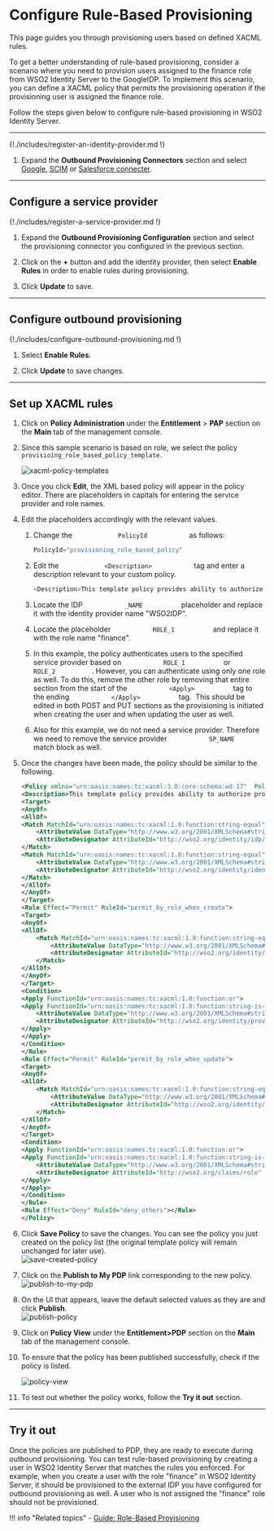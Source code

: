 # Configure Rule-Based Provisioning

This page guides you through provisioning users <!--[provisioning users](TODO:link-to-concept)--> based on defined XACML rules.

To get a better understanding of rule-based provisioning, consider a scenario where you need to provision users assigned to the finance role from WSO2 Identity Server to the GoogleIDP. To implement this scenario, you can define a XACML policy that permits the provisioning operation if the provisioning user is assigned the finance role.

Follow the steps given below to configure rule-based provisioning in WSO2 Identity Server. 

-----

{!./includes/register-an-identity-provider.md !}

1.	Expand the **Outbound Provisioning Connectors** section and select
    [Google]({{base_path}}/guides/identity-lifecycles/outbound-provisioning-with-google),
    [SCIM]({{base_path}}/guides/identity-lifecycles/outbound-provisioning-with-scim)
    or [Salesforce connecter]({{base_path}}/guides/identity-lifecycles/outbound-provisioning-with-salesforce).

---

## Configure a service provider 

{!./includes/register-a-service-provider.md !}

1.	Expand the **Outbound Provisioning Configuration** section and select the provisioning connector you configured in the previous section.

2.	Click on the **+** button and add the identity provider, then select **Enable Rules** in order to enable rules during provisioning. 

3.	Click **Update** to save.

----

## Configure outbound provisioning

{!./includes/configure-outbound-provisioning.md !}

1.	Select **Enable Rules**.

2.	Click **Update** to save changes.

----

## Set up XACML rules

1.	Click on **Policy Administration** under the **Entitlement** > **PAP** section on the **Main** tab of the management console.

2.	Since this sample scenario is based on role, we select the policy
    `                       provisioing_role_based_policy_template.                     `

    <!--!!! info 
         XACML template policies provide a pre-configured template with
         placeholders for different types of policies. For a full list of the
         available XACML policy templates, see [Writing a XACML Policy using
         a Policy
         Template]({{base_path}}/learn/writing-a-xacml-policy-using-a-policy-template).-->

    ![xacml-policy-templates]({{base_path}}/assets/img/guides/xacml-policy-templates.png) 

3.	Once you click **Edit**, the XML based policy will appear in the policy editor. There are placeholders in capitals for entering the service provider and role names.

4.	Edit the placeholders accordingly with the relevant values.
    1.  Change the `             PolicyId            ` as follows:

        ``` java
        PolicyId="provisioning_role_based_policy"
        ```

    2.  Edit the `             <Description>            ` tag and enter
        a description relevant to your custom policy.

        ``` java
        <Description>This template policy provides ability to authorize provisioning requests initiated from a given service provider(defined by SP_NAME) to a given identity provider(defined by IDP_NAME) in the outbound provisioning flow based on the roles of the user (ROLE_1, ROLE_2). Provisioning attempts to the users with given role(s) will be allowed and all others will be denied.</Description>
        ```

    3.  Locate the IDP `            _NAME           ` placeholder and
        replace it with the identity provider name "WSO2IDP".
    4.  Locate the placeholder `            ROLE_1           ` and
        replace it with the role name "finance".
    5.  In this example, the policy authenticates users to the
        specified service provider based on
        `            ROLE_1           ` or
        `            ROLE_2           `. However, you can authenticate
        using only one role as well. To do this, remove the other role
        by removing that entire section from the start of the
        `            <Apply>           ` tag to the ending
        `            </Apply>           ` tag.  This should be edited in
        both POST and PUT sections as the provisioning is initiated when
        creating the user and when updating the user as well.
    6.  Also for this example, we do not need a service provider.
        Therefore we need to remove the service provider
        `            SP_NAME           ` match block as well.

5.	Once the changes have been made, the policy should be similar to the
    following.

	``` xml
	<Policy xmlns="urn:oasis:names:tc:xacml:3.0:core:schema:wd-17"  PolicyId="provisioning_role_based_policy" RuleCombiningAlgId="urn:oasis:names:tc:xacml:1.0:rule-combining-algorithm:first-applicable" Version="1.0">
	<Description>This template policy provides ability to authorize provisioning requests initiated from a given  identity provider(defined by IDP_NAME) in the outbound provisioning flow based on the roles of the user (finace). Provisioning attempts to the users with given role will be allowed and all others will be denied.</Description>
	<Target>
	<AnyOf>
	<AllOf>
	<Match MatchId="urn:oasis:names:tc:xacml:1.0:function:string-equal">
		<AttributeValue DataType="http://www.w3.org/2001/XMLSchema#string">WSO2IDP</AttributeValue>
		<AttributeDesignator AttributeId="http://wso2.org/identity/idp/idp-name" Category="http://wso2.org/identity/idp" DataType="http://www.w3.org/2001/XMLSchema#string" MustBePresent="false"></AttributeDesignator>
	</Match>
	<Match MatchId="urn:oasis:names:tc:xacml:1.0:function:string-equal">
		<AttributeValue DataType="http://www.w3.org/2001/XMLSchema#string">provisioning</AttributeValue>
		<AttributeDesignator AttributeId="http://wso2.org/identity/identity-action/action-name" Category="http://wso2.org/identity/identity-action" DataType="http://www.w3.org/2001/XMLSchema#string" MustBePresent="false"></AttributeDesignator>
	</Match>
	</AllOf>
	</AnyOf>
	</Target>
	<Rule Effect="Permit" RuleId="permit_by_role_when_create">
	<Target>
	<AnyOf>
	<AllOf>
		<Match MatchId="urn:oasis:names:tc:xacml:1.0:function:string-equal">
			<AttributeValue DataType="http://www.w3.org/2001/XMLSchema#string">POST</AttributeValue>
			<AttributeDesignator AttributeId="http://wso2.org/identity/provisioning/provision-operation" Category="http://wso2.org/identity/provisioning" DataType="http://www.w3.org/2001/XMLSchema#string" MustBePresent="true"></AttributeDesignator>
		</Match>
	</AllOf>
	</AnyOf>
	</Target>
	<Condition>
	<Apply FunctionId="urn:oasis:names:tc:xacml:1.0:function:or">
	<Apply FunctionId="urn:oasis:names:tc:xacml:1.0:function:string-is-in">
		<AttributeValue DataType="http://www.w3.org/2001/XMLSchema#string">finance</AttributeValue>
		<AttributeDesignator AttributeId="http://wso2.org/identity/provisioning/claim-group" Category="http://wso2.org/identity/provisioning" DataType="http://www.w3.org/2001/XMLSchema#string" MustBePresent="true"></AttributeDesignator>
	</Apply>
	</Apply>
	</Condition>
	</Rule>
	<Rule Effect="Permit" RuleId="permit_by_role_when_update">
	<Target>
	<AnyOf>
	<AllOf>
		<Match MatchId="urn:oasis:names:tc:xacml:1.0:function:string-equal">
			<AttributeValue DataType="http://www.w3.org/2001/XMLSchema#string">PUT</AttributeValue>
			<AttributeDesignator AttributeId="http://wso2.org/identity/provisioning/provision-operation" Category="http://wso2.org/identity/provisioning" DataType="http://www.w3.org/2001/XMLSchema#string" MustBePresent="true"></AttributeDesignator>
		</Match>
	</AllOf>
	</AnyOf>
	</Target>
	<Condition>
	<Apply FunctionId="urn:oasis:names:tc:xacml:1.0:function:or">
	<Apply FunctionId="urn:oasis:names:tc:xacml:1.0:function:string-is-in">
		<AttributeValue DataType="http://www.w3.org/2001/XMLSchema#string">finance</AttributeValue>
		<AttributeDesignator AttributeId="http://wso2.org/claims/role" Category="http://wso2.org/identity/user" DataType="http://www.w3.org/2001/XMLSchema#string" MustBePresent="true"></AttributeDesignator>
	</Apply>
	</Apply>
	</Condition>
	</Rule>
	<Rule Effect="Deny" RuleId="deny_others"></Rule>
	</Policy>               
	```

6.  Click **Save Policy** to save the changes. You can see the policy
    you just created on the policy list (the original template policy
    will remain unchanged for later use).  
    ![save-created-policy]({{base_path}}/assets/img/guides/save-created-policy.png) 

7.  Click on the **Publish to My PDP** link corresponding to the new
    policy.  
    ![publish-to-my-pdp]({{base_path}}/assets/img/guides/publish-to-my-pdp.png)
8.  On the UI that appears, leave the default selected values as they
    are and click **Publish**.  
    ![publish-policy]({{base_path}}/assets/img/guides/publish-policy.png)

<!--!!! note
    For more information on Publishing a XACML policy, click
    [here]({{base_path}}/learn/publishing-a-xacml-policy)-->
    
9.  Click on **Policy View** under the **Entitlement\>PDP** section on
    the **Main** tab of the management console.
10. To ensure that the policy has been published successfully, check if
    the policy is listed.  
      
    ![policy-view]({{base_path}}/assets/img/guides/policy-view.png)
11. To test out whether the policy works, follow the **Try it
    out** section.

<!--!!! info
      If you want to write a more complicated policy, you can use the XACML
      policy editors available. For more information, read [How to create
      XACML
      Policy]({{base_path}}/learn/creating-a-xacml-policy)-->


---

## Try it out

Once the policies are published to PDP, they are ready to execute during outbound provisioning. You can test rule-based provisioning by creating a user in WSO2 Identity Server that matches the rules you enforced. For example, when you create a user with the role "finance" in WSO2 Identity Server, it should be provisioned to the external IDP you have configured for outbound provisioning as well. A user who is not assigned the "finance" role should not be provisioned.


!!! info "Related topics"
	- [Guide: Role-Based Provisioning]({{base_path}}/guides/identity-lifecycles/role-based-provisioning)
<!--- [Concept: Role-Based Provisioning](TODO:link-to-concept)-->
   
